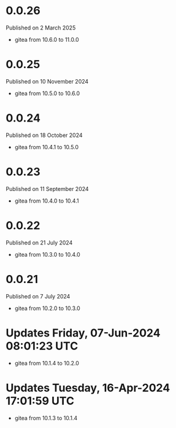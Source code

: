 # 0.0.26

Published on 2 March 2025

- gitea from 10.6.0 to 11.0.0

# 0.0.25

Published on 10 November 2024

- gitea from 10.5.0 to 10.6.0

# 0.0.24

Published on 18 October 2024

- gitea from 10.4.1 to 10.5.0

# 0.0.23

Published on 11 September 2024

- gitea from 10.4.0 to 10.4.1

# 0.0.22

Published on 21 July 2024

- gitea from 10.3.0 to 10.4.0

# 0.0.21

Published on 7 July 2024

- gitea from 10.2.0 to 10.3.0

# Updates Friday, 07-Jun-2024 08:01:23 UTC
- gitea from 10.1.4 to 10.2.0

# Updates Tuesday, 16-Apr-2024 17:01:59 UTC
- gitea from 10.1.3 to 10.1.4

